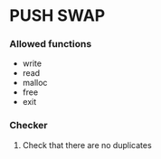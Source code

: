 # PUSH SWAP

### Allowed functions

- write
- read
- malloc
- free
- exit


### Checker

1. Check that there are no duplicates
